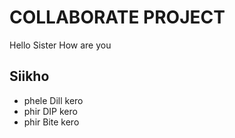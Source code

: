 # COLLABORATE PROJECT


Hello Sister How are you


## Siikho

* phele Dill kero
* phir DIP kero
* phir Bite kero